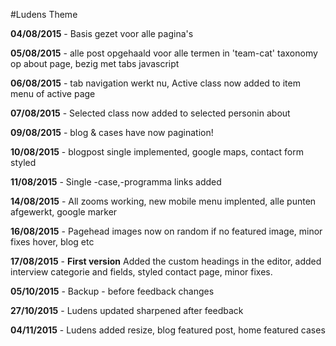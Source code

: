 #Ludens Theme

**04/08/2015** - Basis gezet voor alle pagina's

**05/08/2015** - alle post opgehaald voor alle termen in 'team-cat' taxonomy op about page, bezig met tabs javascript  

**06/08/2015** - tab navigation werkt nu, Active class now added to item menu of active page

**07/08/2015** - Selected class now added to selected personin about

**09/08/2015** - blog & cases have now pagination!

**10/08/2015** - blogpost single implemented, google maps, contact form styled

**11/08/2015** - Single -case,-programma links added

**14/08/2015** - All zooms working, new mobile menu implented, alle punten afgewerkt, google marker

**16/08/2015** - Pagehead images now on random if no featured image, minor fixes hover, blog etc

**17/08/2015** - **First version** Added the custom headings in the editor, added interview categorie and fields, styled contact page, minor fixes.

**05/10/2015** - Backup - before feedback changes

**27/10/2015** - Ludens updated sharpened after feedback  

**04/11/2015** - Ludens added resize, blog featured post, home featured cases  
